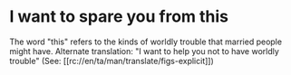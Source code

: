 # I want to spare you from this

The word "this" refers to the kinds of worldly trouble that married people might have. Alternate translation: "I want to help you not to have worldly trouble" (See: [[rc://en/ta/man/translate/figs-explicit]])

